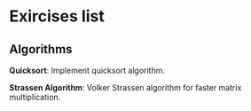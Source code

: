 Exircises list
========

Algorithms
---------

**Quicksort**:
Implement quicksort algorithm.

**Strassen Algorithm**:
Volker Strassen algorithm for faster matrix multiplication.
